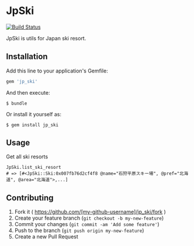 # JpSki

[![Build Status](https://travis-ci.org/tsmsogn/jp_ski.svg?branch=master)](https://travis-ci.org/tsmsogn/jp_ski)

JpSki is utils for Japan ski resort.

## Installation

Add this line to your application's Gemfile:

```ruby
gem 'jp_ski'
```

And then execute:

    $ bundle

Or install it yourself as:

    $ gem install jp_ski

## Usage

Get all ski resorts

    JpSki.list_ski_resort
    # => [#<JpSki::Ski:0x007fb76d2cf4f8 @name="石狩平原スキー場", @pref="北海道", @area="北海道">,...] 

## Contributing

1. Fork it ( https://github.com/[my-github-username]/jp_ski/fork )
2. Create your feature branch (`git checkout -b my-new-feature`)
3. Commit your changes (`git commit -am 'Add some feature'`)
4. Push to the branch (`git push origin my-new-feature`)
5. Create a new Pull Request

